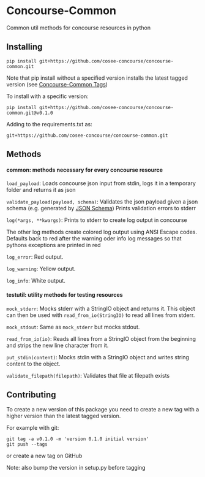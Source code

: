 # Concourse-Common  
Common util methods for concourse resources in python

## Installing
````
pip install git+https://github.com/cosee-concourse/concourse-common.git
````
Note that pip install without a specified version installs the latest tagged version (see [Concourse-Common Tags](https://github.com/cosee-concourse/concourse-common/tags))

To install with a specific version:
````
pip install git+https://github.com/cosee-concourse/concourse-common.git@v0.1.0
````

Adding to the requirements.txt as:
````
git+https://github.com/cosee-concourse/concourse-common.git
````

## Methods

#### common: methods necessary for every concourse resource

`load_payload`: Loads concourse json input from stdin, logs it in a temporary folder and returns it as json

`validate_payload(payload, schema)`: Validates the json payload given a json schema (e.g. generated by [JSON Schema](http://jsonschema.net))
Prints validation errors to stderr
 
`log(*args, **kwargs)`: Prints to stderr to create log output in concourse
 
The other log methods create colored log output using ANSI Escape codes. 
Defaults back to red after the warning oder info log messages so that pythons exceptions are printed in red 
 
`log_error`: Red output.
 
`log_warning`: Yellow output.
 
`log_info`: White output.
 
 
#### testutil: utility methods for testing resources

`mock_stderr`: Mocks stderr with a StringIO object and returns it. 
This object can then be used with `read_from_io(StringIO)` to read all lines from stderr.

`mock_stdout`: Same as `mock_stderr` but mocks stdout.

`read_from_io(io)`: Reads all lines from a StringIO object from the beginning and strips the new line character from it.

`put_stdin(content)`: Mocks stdin with a StringIO object and writes string content to the object.

`validate_filepath(filepath)`: Validates that file at filepath exists

## Contributing
To create a new version of this package you need to create a new tag with a higher version than the latest tagged version.

For example with git:
````
git tag -a v0.1.0 -m 'version 0.1.0 initial version'
git push --tags   
````

or create a new tag on GitHub

Note: also bump the version in setup.py before tagging